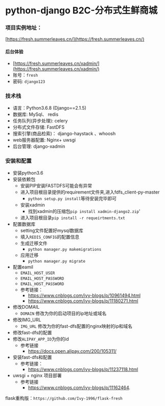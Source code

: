 # python-django B2C-分布式生鲜商城

### 项目实例地址：
[https://fresh.summerleaves.cn/](https://fresh.summerleaves.cn/)
####  后台体验
   * [https://fresh.summerleaves.cn/xadmin/](https://fresh.summerleaves.cn/xadmin/)
   * 账号：`fresh`
   * 密码: `django123`
###  技术栈
* 语言：Python3.6.8  (Django==2.1.5)
* 数据库: MySql、 redis
* 任务队列(异步处理): celery
* 分布式文件存储: FastDFS
* 搜索引擎(商品检索)： django-haystack 、whoosh
* web服务器配置: Nginx+ uwsgi
* 后台管理: django-xadmin


###  安装和配置
* 安装python3.6
* 安装依赖包  
    * 安装PIP安装FASTDFS可能会有异常
    * 进入项目根目录提供的requirement文件夹,进入fdfs_client-py-master
        * `python setup.py install`等待安装完毕即可
    * 安装xadmin
        * 找到xadmin的压缩包`pip install xadmin-django2.zip`'
    * 进入项目根目录`pip install -r requeirtments.txt`
* 配置数据库
    * setting文件配置好mysql数据库
    * 填入`REDIS_CONFIG`的配置信息
    * 生成迁移文件
        * `python manager.py makemigrations`
    * 应用迁移
        * `python manager.py migrate`
* 配置eamil
    * `EMAIL_HOST_USER`
    * `EMAIL_HOST_PASSWORD`
    * `EMAIL_HOST_PASSWORD`
    * 参考链接：
        * https://www.cnblogs.com/ivy-blogs/p/10961494.html
        * https://www.cnblogs.com/ivy-blogs/p/11180271.html
* 修改DOMAIL
    * `DOMAIN` 修改为你的启动项目的ip地址或域名
* 修改IMG_URL
    * `IMG_URL` 修改为你的fast-dfs配置的nginx映射的ip和域名
* 修改fast-dfs的配置
* 修改`ALIPAY_APP_ID`为你的id
    * 参考链接
        * https://docs.open.alipay.com/200/105311/
* 安装fast-dfs和配置
    * 参考链接：
        * https://www.cnblogs.com/ivy-blogs/p/11237118.html
* uwsgi + nginx 项目部署
    * 参考链接
        * https://www.cnblogs.com/ivy-blogs/p/11162464.
        
flask重构版：`https://github.com/Ivy-1996/flask-fresh`
